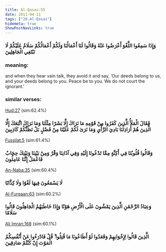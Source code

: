 ```yaml
---
title: Al-Qasas:55
date: 2011-04-11
tags: ["28.Al-Qasas"]
hidemeta: true 
ShowPostNavLinks: true 
---
```

### وَإِذَا سَمِعُوا اللَّغْوَ أَعْرَضُوا عَنْهُ وَقَالُوا لَنَا أَعْمَالُنَا وَلَكُمْ أَعْمَالُكُمْ سَلَامٌ عَلَيْكُمْ لَا نَبْتَغِي الْجَاهِلِينَ
### meaning: 
and when they hear vain talk, they avoid it and say, ‘Our deeds belong to us, and your deeds belong to you. Peace be to you. We do not court the ignorant.’
### similar verses: 

[Hud:27](/11/27) (sim:62.4%)

### فَقَالَ الْمَلَأُ الَّذِينَ كَفَرُوا مِنْ قَوْمِهِ مَا نَرَاكَ إِلَّا بَشَرًا مِثْلَنَا وَمَا نَرَاكَ اتَّبَعَكَ إِلَّا الَّذِينَ هُمْ أَرَاذِلُنَا بَادِيَ الرَّأْيِ وَمَا نَرَىٰ لَكُمْ عَلَيْنَا مِنْ فَضْلٍ بَلْ نَظُنُّكُمْ كَاذِبِينَ

[Fussilat:5](/41/5) (sim:61.4%)

### وَقَالُوا قُلُوبُنَا فِي أَكِنَّةٍ مِمَّا تَدْعُونَا إِلَيْهِ وَفِي آذَانِنَا وَقْرٌ وَمِنْ بَيْنِنَا وَبَيْنِكَ حِجَابٌ فَاعْمَلْ إِنَّنَا عَامِلُونَ

[An-Naba:35](/78/35) (sim:60.4%)

### لَا يَسْمَعُونَ فِيهَا لَغْوًا وَلَا كِذَّابًا

[Al-Furqaan:63](/25/63) (sim:60.2%)

### وَعِبَادُ الرَّحْمَٰنِ الَّذِينَ يَمْشُونَ عَلَى الْأَرْضِ هَوْنًا وَإِذَا خَاطَبَهُمُ الْجَاهِلُونَ قَالُوا سَلَامًا

[Ali Imran:168](/3/168) (sim:60.1%)

### الَّذِينَ قَالُوا لِإِخْوَانِهِمْ وَقَعَدُوا لَوْ أَطَاعُونَا مَا قُتِلُوا ۗ قُلْ فَادْرَءُوا عَنْ أَنْفُسِكُمُ الْمَوْتَ إِنْ كُنْتُمْ صَادِقِينَ
